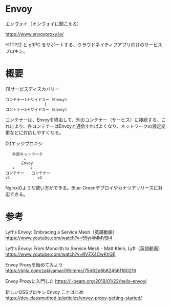 # Envoy

エンヴォイ（オンヴォイに聞こえる）

https://www.envoyproxy.io/

HTTP/2 と gRPC をサポートする、クラウドネイティブアプリ向けのサービスプロキシ。

# 概要

(1)サービスディスカバリー

```
コンテナー1＋サイドカー（Envoy)
                 |
コンテナー2＋サイドカー（Envoy)
```

コンテナーは、Envoyを経由して、別のコンテナー（サービス）に接続する。これにより、各コンテナーはEnvoyと通信すればよくなり、ネットワークの設定変更などに対応しやすくなる。

(2)エッジプロキシ

```
   外部ネットワーク
        ↓
       Envoy
   ↓       ↓
コンテナー   コンテナー
v1            v2
```

Nginxのような使い方ができる。Blue-Greenデプロイやカナリアリリースに対応できる。

# 参考

Lyft's Envoy: Embracing a Service Mesh（英語動画）
https://www.youtube.com/watch?v=55yi4MMVBi4

Lyft's Envoy: From Monolith to Service Mesh - Matt Klein, Lyft（英語動画）
https://www.youtube.com/watch?v=RVZX4CwKhGE

Envoy Proxyを始めてみよう
https://qiita.com/zakiyamac09/items/75d62e8b82456f180216

Envoy Proxyに入門した
https://i-beam.org/2019/01/22/hello-envoy/

新しいOSSプロキシ Envoy ことはじめ
https://dev.classmethod.jp/articles/envoy-proxy-getting-started/
